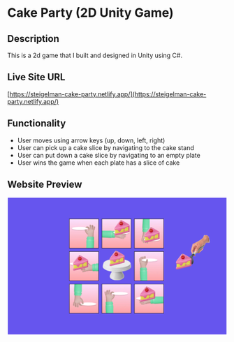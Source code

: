 # Cake Party (2D Unity Game)

## Description
This is a 2d game that I built and designed in Unity using C#. 

## Live Site URL
[https://steigelman-cake-party.netlify.app/](https://steigelman-cake-party.netlify.app/)

## Functionality
* User moves using arrow keys (up, down, left, right)
* User can pick up a cake slice by navigating to the cake stand
* User can put down a cake slice by navigating to an empty plate
* User wins the game when each plate has a slice of cake

## Website Preview
<img src="/GamePreview.png" alt="cake party game" width="840"/>
